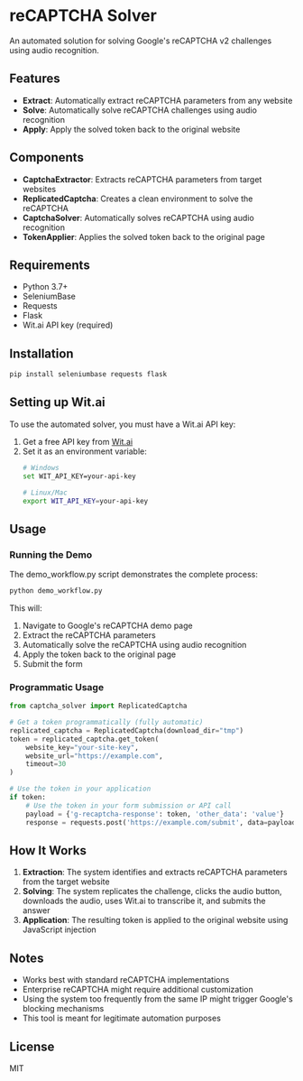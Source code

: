 # reCAPTCHA Solver

An automated solution for solving Google's reCAPTCHA v2 challenges using audio recognition.

## Features

- **Extract**: Automatically extract reCAPTCHA parameters from any website
- **Solve**: Automatically solve reCAPTCHA challenges using audio recognition
- **Apply**: Apply the solved token back to the original website

## Components

- **CaptchaExtractor**: Extracts reCAPTCHA parameters from target websites
- **ReplicatedCaptcha**: Creates a clean environment to solve the reCAPTCHA
- **CaptchaSolver**: Automatically solves reCAPTCHA using audio recognition
- **TokenApplier**: Applies the solved token back to the original page

## Requirements

- Python 3.7+
- SeleniumBase
- Requests
- Flask
- Wit.ai API key (required)

## Installation

```bash
pip install seleniumbase requests flask
```

## Setting up Wit.ai

To use the automated solver, you must have a Wit.ai API key:

1. Get a free API key from [Wit.ai](https://wit.ai/)
2. Set it as an environment variable:
   ```bash
   # Windows
   set WIT_API_KEY=your-api-key
   
   # Linux/Mac
   export WIT_API_KEY=your-api-key
   ```

## Usage

### Running the Demo

The demo_workflow.py script demonstrates the complete process:

```bash
python demo_workflow.py
```

This will:
1. Navigate to Google's reCAPTCHA demo page
2. Extract the reCAPTCHA parameters
3. Automatically solve the reCAPTCHA using audio recognition
4. Apply the token back to the original page
5. Submit the form

### Programmatic Usage

```python
from captcha_solver import ReplicatedCaptcha

# Get a token programmatically (fully automatic)
replicated_captcha = ReplicatedCaptcha(download_dir="tmp")
token = replicated_captcha.get_token(
    website_key="your-site-key",
    website_url="https://example.com",
    timeout=30
)

# Use the token in your application
if token:
    # Use the token in your form submission or API call
    payload = {'g-recaptcha-response': token, 'other_data': 'value'}
    response = requests.post('https://example.com/submit', data=payload)
```

## How It Works

1. **Extraction**: The system identifies and extracts reCAPTCHA parameters from the target website
2. **Solving**: The system replicates the challenge, clicks the audio button, downloads the audio, uses Wit.ai to transcribe it, and submits the answer
3. **Application**: The resulting token is applied to the original website using JavaScript injection

## Notes

- Works best with standard reCAPTCHA implementations
- Enterprise reCAPTCHA might require additional customization
- Using the system too frequently from the same IP might trigger Google's blocking mechanisms
- This tool is meant for legitimate automation purposes

## License

MIT 